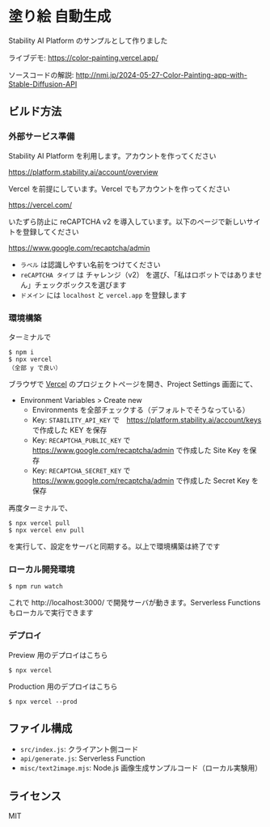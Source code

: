 # 塗り絵 自動生成

Stability AI Platform のサンプルとして作りました

ライブデモ: https://color-painting.vercel.app/

ソースコードの解説: http://nmi.jp/2024-05-27-Color-Painting-app-with-Stable-Diffusion-API

## ビルド方法

### 外部サービス準備

Stability AI Platform を利用します。アカウントを作ってください

https://platform.stability.ai/account/overview

Vercel を前提にしています。Vercel でもアカウントを作ってください

https://vercel.com/

いたずら防止に reCAPTCHA v2 を導入しています。以下のページで新しいサイトを登録してください

https://www.google.com/recaptcha/admin

- `ラベル` は認識しやすい名前をつけてください
- `reCAPTCHA タイプ` は チャレンジ（v2） を選び、「私はロボットではありません」チェックボックスを選びます
- `ドメイン` には `localhost` と `vercel.app` を登録します

### 環境構築

ターミナルで

```
$ npm i
$ npx vercel
（全部 y で良い）
```

ブラウザで [Vercel](https://vercel.com/) のプロジェクトページを開き、Project Settings 画面にて、

- Environment Variables > Create new
    - Environments を全部チェックする（デフォルトでそうなっている）
    - Key: `STABILITY_API_KEY` で　https://platform.stability.ai/account/keys で作成した KEY を保存
    - Key: `RECAPTCHA_PUBLIC_KEY` で https://www.google.com/recaptcha/admin で作成した Site Key を保存
    - Key: `RECAPTCHA_SECRET_KEY` で https://www.google.com/recaptcha/admin で作成した Secret Key を保存

再度ターミナルで、

```
$ npx vercel pull
$ npx vercel env pull
```

を実行して、設定をサーバと同期する。以上で環境構築は終了です

### ローカル開発環境

```
$ npm run watch
```

これで http://localhost:3000/ で開発サーバが動きます。Serverless Functions もローカルで実行できます

### デプロイ

Preview 用のデプロイはこちら

```
$ npx vercel
```

Production 用のデプロイはこちら

```
$ npx vercel --prod
```

## ファイル構成

- `src/index.js`: クライアント側コード
- `api/generate.js`: Serverless Function
- `misc/text2image.mjs`: Node.js 画像生成サンプルコード（ローカル実験用）

## ライセンス

MIT